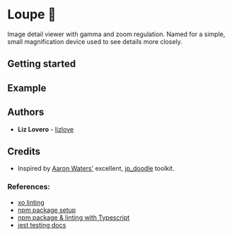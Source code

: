 # Loupe 🔎

Image detail viewer with gamma and zoom regulation. Named for a simple, small magnification device used to see details more closely.

## Getting started

<!-- To install software and packages, you will need to first run in _both_ the `/` and `/client` folder:

### `yarn install`

To start both the client and backend for local development, you can run:

### `yarn dev`

Runs the app in the development mode.<br>
Open [http://localhost:3000](http://localhost:3000) to view it in the browser.

The page will reload if you make edits.<br>
You will also see any lint errors in the console. -->

## Example

<!-- ### Step 1: Delete the data (clear the database)

```
admin/bin/delete-data.js [database_url] --delete
or
admin/bin/delete-data.js --database-from-env --delete
```

This command clears the database entirely and is the essential first step of the data injest process.

If `--database-from-env` is specified, the DATABASE environment variable (from .env) will be used for the database url.

If `--database-from-env-prod` is specified, the DATABASE_PROD environment variable (from .env) will be used for the database url.

### Step 2: Format and load data into database

```
admin/bin/format-and-load-data.js [data_directory] [database_url]
or
admin/bin/format-and-load-data.js [data_directory] --database-from-env
```

Assigns ids, formats, and injests raw data from the spikeforest pipeline into the website for visualization. Raw data files for injest should be stored in [data_directory] with capitalized titles. After injest is complete, this script automatically deletes temp files generated in the process.

If `--database-from-env` is specified, the DATABASE environment variable (from .env) will be used for the database url.

If `--database-from-env-prod` is specified, the DATABASE_PROD environment variable (from .env) will be used for the database url. -->

## Authors

- **Liz Lovero** - [lizlove](https://github.com/lizlove)


## Credits

- Inspired by [Aaron Waters'](https://github.com/AaronWatters) excellent, [jp_doodle](https://github.com/AaronWatters/jp_doodle) toolkit.


### References:

- [xo linting](https://github.com/xojs/eslint-config-xo/blob/main/index.js)
- [npm package setup](https://www.freecodecamp.org/news/how-to-make-a-beautiful-tiny-npm-package-and-publish-it-2881d4307f78/)
- [npm package & linting with Typescript](https://dev.to/siddharthshyniben/how-to-build-an-npm-package-using-typescript-jest-and-xo-40nd)
- [jest testing docs](https://jestjs.io/docs/getting-started)